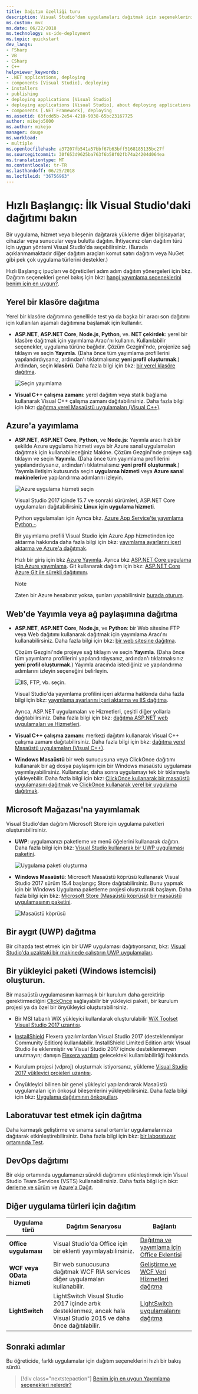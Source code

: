 ```yaml
---
title: Dağıtım özelliği turu
description: Visual Studio'dan uygulamaları dağıtmak için seçenekleriniz hakkında bilgi edinin.
ms.custom: mvc
ms.date: 06/22/2018
ms.technology: vs-ide-deployment
ms.topic: quickstart
dev_langs:
- FSharp
- VB
- CSharp
- C++
helpviewer_keywords:
- .NET applications, deploying
- components [Visual Studio], deploying
- installers
- publishing
- deploying applications [Visual Studio]
- deploying applications [Visual Studio], about deploying applications
- components [.NET Framework], deploying
ms.assetid: 63fcdd5b-2e54-4210-9038-65bc23167725
author: mikejo5000
ms.author: mikejo
manager: douge
ms.workload:
- multiple
ms.openlocfilehash: a37207fb541a57bbf67b63bff5168185135bc27f
ms.sourcegitcommit: 30f653d9625ba763f6b58f02fb74a24204d064ea
ms.translationtype: MT
ms.contentlocale: tr-TR
ms.lasthandoff: 06/25/2018
ms.locfileid: "36756963"
---
```

# <a name="quickstart-first-look-at-deployment-in-visual-studio"></a>Hızlı Başlangıç: İlk Visual Studio'daki dağıtımı bakın

Bir uygulama, hizmet veya bileşenin dağıtarak yükleme diğer bilgisayarlar, cihazlar veya sunucular veya bulutta dağıtın. İhtiyacınız olan dağıtım türü için uygun yöntemi Visual Studio'da seçebilirsiniz. (Burada açıklanmamaktadır diğer dağıtım araçları komut satırı dağıtım veya NuGet gibi pek çok uygulama türlerini destekler.)

Hızlı Başlangıç ipuçları ve öğreticileri adım adım dağıtım yönergeleri için bkz. Dağıtım seçenekleri genel bakış için bkz: [hangi yayımlama seçeneklerini benim için en uygun?](deploying-applications-services-and-components-resources.md#what-publishing-options-are-right-for-me).

## <a name="deploy-to-local-folder"></a>Yerel bir klasöre dağıtma

Yerel bir klasöre dağıtımına genellikle test ya da başka bir aracı son dağıtımı için kullanılan aşamalı dağıtımına başlamak için kullanılır.

- **ASP.NET**, **ASP.NET Core**, **Node.js**, **Python**, ve. **NET çekirdek**: yerel bir klasöre dağıtmak için yayımlama Aracı'nı kullanın. Kullanılabilir seçenekler, uygulama türüne bağlıdır. Çözüm Gezgini'nde, projenize sağ tıklayın ve seçin **Yayımla**. (Daha önce tüm yayımlama profillerini yapılandırdıysanız, ardından'ı tıklatmalısınız **yeni profil oluşturmak**.) Ardından, seçin **klasörü**. Daha fazla bilgi için bkz: [bir yerel klasöre dağıtma](quickstart-deploy-to-local-folder.md).

    ![Seçin yayımlama](../deployment/media/quickstart-publish.png)

- **Visual C++ çalışma zamanı**: yerel dağıtım veya statik bağlama kullanarak Visual C++ çalışma zamanı dağıtabilirsiniz. Daha fazla bilgi için bkz: [dağıtma yerel Masaüstü uygulamaları (Visual C++)](/cpp/ide/deploying-native-desktop-applications-visual-cpp). 

## <a name="publish-to-azure"></a>Azure'a yayımlama

- **ASP.NET**, **ASP.NET Core**, **Python**, ve **Node.js**: Yayımla aracı hızlı bir şekilde Azure uygulama hizmeti veya bir Azure sanal uygulamaları dağıtmak için kullanabileceğiniz Makine. Çözüm Gezgini'nde projeye sağ tıklayın ve seçin **Yayımla**. (Daha önce tüm yayımlama profillerini yapılandırdıysanız, ardından'ı tıklatmalısınız **yeni profil oluşturmak**.) Yayımla iletişim kutusunda seçin **uygulama hizmeti** veya **Azure sanal makineleri**ve yapılandırma adımlarını izleyin.

    ![Azure uygulama hizmeti seçin](../deployment/media/quickstart-publish-azure.png "Azure uygulama hizmeti seçin")

    Visual Studio 2017 içinde 15.7 ve sonraki sürümleri, ASP.NET Core uygulamaları dağıtabilirsiniz **Linux için uygulama hizmeti**.

    Python uygulamaları için Ayrıca bkz. [Azure App Service'te yayımlama Python -](/visualstudio/python/publishing-python-web-applications-to-azure-from-visual-studio?toc=/visualstudio/deployment/toc.json&bc=/visualstudio/deployment/_breadcrumb/toc.json).

    Bir yayımlama profili Visual Studio için Azure App hizmetinden içe aktarma hakkında daha fazla bilgi için bkz: [yayımlama ayarlarını içeri aktarma ve Azure'a dağıtmak](../deployment/tutorial-import-publish-settings-azure.md).

    Hızlı bir giriş için bkz [Azure Yayımla](quickstart-deploy-to-azure.md). Ayrıca bkz [ASP.NET Core uygulama için Azure yayımlama](/aspnet/core/tutorials/publish-to-azure-webapp-using-vs). Git kullanarak dağıtım için bkz: [ASP.NET Core Azure Git ile sürekli dağıtımını](/aspnet/core/publishing/azure-continuous-deployment).

    > [!NOTE]
    > Zaten bir Azure hesabınız yoksa, şunları yapabilirsiniz [burada oturum](https://azure.microsoft.com/free/?ref=microsoft.com&utm_source=microsoft.com&utm_medium=doc&utm_campaign=visualstudio).

## <a name="publish-to-web-or-deploy-to-network-share"></a>Web'de Yayımla veya ağ paylaşımına dağıtma

- **ASP.NET**, **ASP.NET Core**, **Node.js**, ve **Python**: bir Web sitesine FTP veya Web dağıtımı kullanarak dağıtmak için yayımlama Aracı'nı kullanabilirsiniz. Daha fazla bilgi için bkz: [bir web sitesine dağıtma](quickstart-deploy-to-a-web-site.md).

    Çözüm Gezgini'nde projeye sağ tıklayın ve seçin **Yayımla**. (Daha önce tüm yayımlama profillerini yapılandırdıysanız, ardından'ı tıklatmalısınız **yeni profil oluşturmak**.) Yayımla aracında istediğiniz ve yapılandırma adımlarını izleyin seçeneğini belirleyin.

    ![IIS, FTP, vb. seçin.](../deployment/media/quickstart-publish-iis-ftp.png)

    Visual Studio'da yayımlama profilini içeri aktarma hakkında daha fazla bilgi için bkz: [yayımlama ayarlarını içeri aktarma ve IIS dağıtma](../deployment/tutorial-import-publish-settings-iis.md).

    Ayrıca, ASP.NET uygulamaları ve Hizmetleri, çeşitli diğer yollarla dağıtabilirsiniz. Daha fazla bilgi için bkz: [dağıtma ASP.NET web uygulamaları ve Hizmetleri](http://www.asp.net/aspnet/overview/deployment).

- **Visual C++ çalışma zamanı**: merkezi dağıtım kullanarak Visual C++ çalışma zamanı dağıtabilirsiniz. Daha fazla bilgi için bkz: [dağıtma yerel Masaüstü uygulamaları (Visual C++)](/cpp/ide/deploying-native-desktop-applications-visual-cpp). 

- **Windows Masaüstü** bir web sunucusuna veya ClickOnce dağıtımı kullanarak bir ağ dosya paylaşımı için bir Windows masaüstü uygulaması yayımlayabilirsiniz. Kullanıcılar, daha sonra uygulamayı tek bir tıklamayla yükleyebilir. Daha fazla bilgi için bkz: [ClickOnce kullanarak bir masaüstü uygulamasını dağıtmak](how-to-publish-a-clickonce-application-using-the-publish-wizard.md) ve [ClickOnce kullanarak yerel bir uygulama dağıtmak](/cpp/ide/clickonce-deployment-for-visual-cpp-applications).

## <a name="publish-to-microsoft-store"></a>Microsoft Mağazası'na yayımlamak

Visual Studio'dan dağıtım Microsoft Store için uygulama paketleri oluşturabilirsiniz.

- **UWP**: uygulamanızı paketleme ve menü öğelerini kullanarak dağıtın. Daha fazla bilgi için bkz: [Visual Studio kullanarak bir UWP uygulaması paketini](/windows/uwp/packaging/packaging-uwp-apps).

    ![Uygulama paketi oluşturma](../deployment/media/feature-tour-create-app-package.jpg)

- **Windows Masaüstü**: Microsoft Masaüstü köprüsü kullanarak Visual Studio 2017 sürüm 15.4 başlangıç Store dağıtabilirsiniz. Bunu yapmak için bir Windows Uygulama paketleme projesi oluşturarak başlayın. Daha fazla bilgi için bkz: [Microsoft Store (Masaüstü köprüsü) bir masaüstü uygulamasının paketini](/windows/uwp/porting/desktop-to-uwp-packaging-dot-net).

    ![Masaüstü köprüsü](../deployment/media/feature-tour-desktop-bridge.png)

## <a name="deploy-to-a-device-uwp"></a>Bir aygıt (UWP) dağıtma

Bir cihazda test etmek için bir UWP uygulaması dağıtıyorsanız, bkz: [Visual Studio'da uzaktaki bir makinede çalıştırın UWP uygulamaları](../debugger/run-windows-store-apps-on-a-remote-machine.md).

## <a name="create-an-installer-package-windows-client"></a>Bir yükleyici paketi (Windows istemcisi) oluşturun.

Bir masaüstü uygulamasının karmaşık bir kurulum daha gerektirip gerektirmediğini [ClickOnce](how-to-publish-a-clickonce-application-using-the-publish-wizard.md) sağlayabilir bir yükleyici paketi, bir kurulum projesi ya da özel bir önyükleyici oluşturabilirsiniz.

- Bir MSI tabanlı WiX yükleyici kullanılarak oluşturulabilir [WiX Toolset Visual Studio 2017 uzantısı](https://marketplace.visualstudio.com/items?itemName=RobMensching.WixToolsetVisualStudio2017Extension).

- [InstallShield](https://www.flexerasoftware.com/producer/products/software-installation/installshield-software-installer/tab/requirements) Flexera yazılımlardan Visual Studio 2017 (desteklenmiyor Community Edition) kullanılabilir. InstallShield Limited Edition artık Visual Studio ile eklenmiştir ve Visual Studio 2017 içinde desteklenmeyen unutmayın; danışın [Flexera yazılım](http://learn.flexerasoftware.com/content/IS-EVAL-InstallShield-Limited-Edition-Visual-Studio) gelecekteki kullanılabilirliği hakkında.

- Kurulum projesi (vdproj) oluşturmak istiyorsanız, yükleme [Visual Studio 2017 yükleyici projeleri uzantısı](https://marketplace.visualstudio.com/items?itemName=VisualStudioProductTeam.MicrosoftVisualStudio2017InstallerProjects#overview).

- Önyükleyici bilinen bir genel yükleyici yapılandırarak Masaüstü uygulamaları için önkoşul bileşenlerini yükleyebilirsiniz. Daha fazla bilgi için bkz: [Uygulama dağıtımının önkoşulları](../deployment/application-deployment-prerequisites.md).

## <a name="deploy-to-test-lab"></a>Laboratuvar test etmek için dağıtma

Daha karmaşık geliştirme ve sınama sanal ortamlar uygulamalarınıza dağıtarak etkinleştirebilirsiniz. Daha fazla bilgi için bkz: [bir laboratuvar ortamında Test](../test/lab-management/using-a-lab-environment-for-your-application-lifecycle.md).

## <a name="devops-deployment"></a>DevOps dağıtımı

Bir ekip ortamında uygulamanızı sürekli dağıtımını etkinleştirmek için Visual Studio Team Services (VSTS) kullanabilirsiniz. Daha fazla bilgi için bkz: [derleme ve sürüm](/vsts/build-release/index) ve [Azure'a Dağıt](/vsts/deploy-azure/index).

## <a name="deployment-for-other-app-types"></a>Diğer uygulama türleri için dağıtım

| Uygulama türü | Dağıtım Senaryosu | Bağlantı |
| --- | --- | --- |
| **Office uygulaması** | Visual Studio'da Office için bir eklenti yayımlayabilirsiniz. | [Dağıtma ve yayımlama için Office Eklentisi](https://dev.office.com/docs/add-ins/publish/publish) |
| **WCF veya OData hizmeti**  | Bir web sunucusuna dağıtmak WCF RIA services diğer uygulamaları kullanabilir. | [Geliştirme ve WCF Veri Hizmetleri dağıtma](/dotnet/framework/data/wcf/developing-and-deploying-wcf-data-services) |
| **LightSwitch** | LightSwitch Visual Studio 2017 içinde artık desteklenmez, ancak hala Visual Studio 2015 ve daha önce dağıtılabilir. | [LightSwitch uygulamalarını dağıtma](http://msdn.microsoft.com/Library/4818d933-295c-4ecc-9148-7ad9ca28dcdb) | 

## <a name="next-steps"></a>Sonraki adımlar

Bu öğreticide, farklı uygulamalar için dağıtım seçeneklerini hızlı bir bakış sürdü.

> [!div class="nextstepaction"]
> [Benim için en uygun Yayımlama seçenekleri nelerdir?](deploying-applications-services-and-components-resources.md#what-publishing-options-are-right-for-me)
